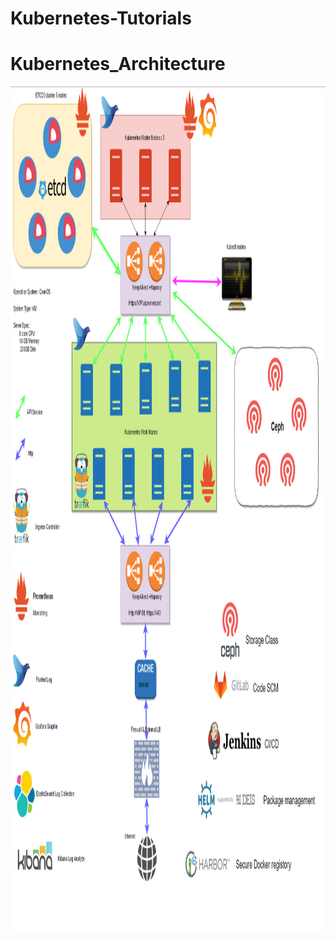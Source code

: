 # Kubernetes-Tutorials

# Kubernetes_Architecture

<img src="images/Kubernetes_Architecture.png" height="1353">
